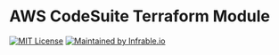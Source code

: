 # AWS CodeSuite Terraform Module

[![MIT License](https://img.shields.io/badge/License-MIT-blue.svg)](https://github.com/infrable-io/terraform-aws-codesuite/blob/master/LICENSE)
[![Maintained by Infrable.io](https://img.shields.io/badge/Maintained%20by-Infrable.io-000000)](https://infrable.io/)
